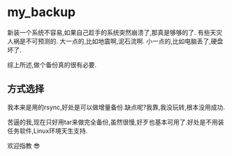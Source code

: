 # my_backup
新装一个系统不容易,如果自己趁手的系统突然崩溃了,那真是够够的了.
有些天灾人祸是不可预测的.
大一点的,比如地震啊,泥石流啊.
小一点的,比如电脑丢了,硬盘坏了.

综上所述,做个备份真的很有必要.

## 方式选择
我本来是用的rsync,好处是可以做增量备份.缺点呢?我靠,我没玩转,根本没用成功.

苦逼的我,现在只好用tar来做完全备份,虽然很慢,好歹也基本可用了.好处是不用装任务软件,Linux环境天生支持.

欢迎指教 :sunglasses:


